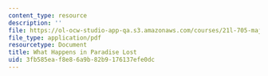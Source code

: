 ```yaml
---
content_type: resource
description: ''
file: https://ol-ocw-studio-app-qa.s3.amazonaws.com/courses/21l-705-major-authors-john-milton-spring-2008/3fb585eaf8e86a9b82b9176137efe0dc_MIT21L_705S08_paradise.pdf
file_type: application/pdf
resourcetype: Document
title: What Happens in Paradise Lost
uid: 3fb585ea-f8e8-6a9b-82b9-176137efe0dc
---
```

